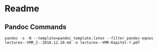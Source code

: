 # Readme

## Pandoc Commands

`pandoc -s -N --template=pandoc_template.latex --filter pandoc-eqnos lecturex--VMR_I--2016.12.10.md -o lecturex--VMR-Kapitel-?.pdf`

